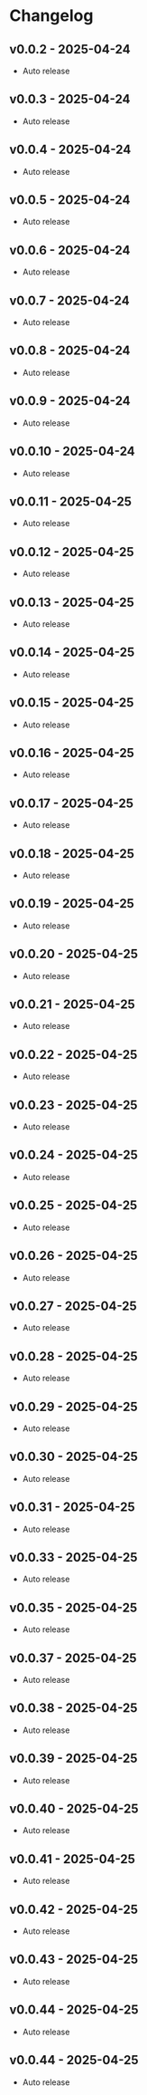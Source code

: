 # Changelog

## v0.0.2 - 2025-04-24

- Auto release

## v0.0.3 - 2025-04-24

- Auto release

## v0.0.4 - 2025-04-24

- Auto release

## v0.0.5 - 2025-04-24

- Auto release

## v0.0.6 - 2025-04-24

- Auto release

## v0.0.7 - 2025-04-24

- Auto release

## v0.0.8 - 2025-04-24

- Auto release

## v0.0.9 - 2025-04-24

- Auto release

## v0.0.10 - 2025-04-24

- Auto release

## v0.0.11 - 2025-04-25

- Auto release

## v0.0.12 - 2025-04-25

- Auto release

## v0.0.13 - 2025-04-25

- Auto release

## v0.0.14 - 2025-04-25

- Auto release

## v0.0.15 - 2025-04-25

- Auto release

## v0.0.16 - 2025-04-25

- Auto release

## v0.0.17 - 2025-04-25

- Auto release

## v0.0.18 - 2025-04-25

- Auto release

## v0.0.19 - 2025-04-25

- Auto release

## v0.0.20 - 2025-04-25

- Auto release

## v0.0.21 - 2025-04-25

- Auto release

## v0.0.22 - 2025-04-25

- Auto release

## v0.0.23 - 2025-04-25

- Auto release

## v0.0.24 - 2025-04-25

- Auto release

## v0.0.25 - 2025-04-25

- Auto release

## v0.0.26 - 2025-04-25

- Auto release

## v0.0.27 - 2025-04-25

- Auto release

## v0.0.28 - 2025-04-25

- Auto release

## v0.0.29 - 2025-04-25

- Auto release

## v0.0.30 - 2025-04-25

- Auto release

## v0.0.31 - 2025-04-25

- Auto release

## v0.0.33 - 2025-04-25

- Auto release

## v0.0.35 - 2025-04-25

- Auto release

## v0.0.37 - 2025-04-25

- Auto release

## v0.0.38 - 2025-04-25

- Auto release

## v0.0.39 - 2025-04-25

- Auto release

## v0.0.40 - 2025-04-25

- Auto release

## v0.0.41 - 2025-04-25

- Auto release

## v0.0.42 - 2025-04-25

- Auto release

## v0.0.43 - 2025-04-25

- Auto release

## v0.0.44 - 2025-04-25

- Auto release

## v0.0.44 - 2025-04-25
- Auto release
